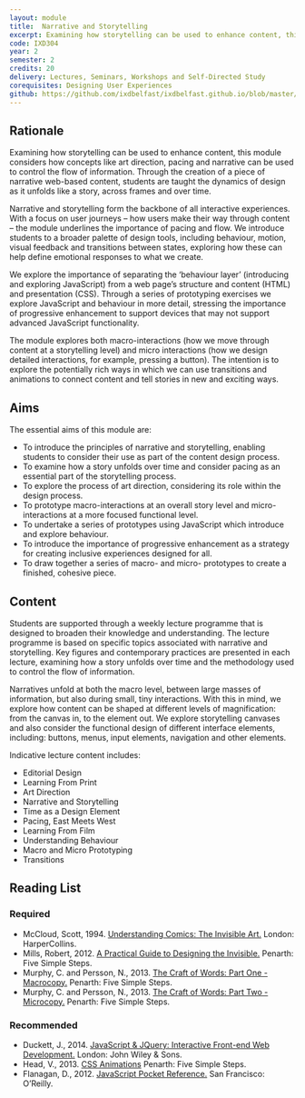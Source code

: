 ```yaml
---
layout: module
title:  Narrative and Storytelling
excerpt: Examining how storytelling can be used to enhance content, this module considers how concepts like art direction, pacing and narrative can be used to control the flow of information. Through the creation of a piece of narrative web-based content, students are taught the dynamics of design as it unfolds like a story, across frames and over time.
code: IXD304
year: 2
semester: 2
credits: 20
delivery: Lectures, Seminars, Workshops and Self-Directed Study
corequisites: Designing User Experiences
github: https://github.com/ixdbelfast/ixdbelfast.github.io/blob/master/modules/IXD302/IXD302.md
---
```


## Rationale

Examining how storytelling can be used to enhance content, this module considers how concepts like art direction, pacing and narrative can be used to control the flow of information. Through the creation of a piece of narrative web-based content, students are taught the dynamics of design as it unfolds like a story, across frames and over time.

Narrative and storytelling form the backbone of all interactive experiences. With a focus on user journeys – how users make their way through content – the module underlines the importance of pacing and flow. We introduce students to a broader palette of design tools, including behaviour, motion, visual feedback and transitions between states, exploring how these can help define emotional responses to what we create.

We explore the importance of separating the ‘behaviour layer’ (introducing and exploring JavaScript) from a web page’s structure and content (HTML) and presentation (CSS). Through a series of prototyping exercises we explore JavaScript and behaviour in more detail, stressing the importance of progressive enhancement to support devices that may not support advanced JavaScript functionality.

The module explores both macro-interactions (how we move through content at a storytelling level) and micro interactions (how we design detailed interactions, for example, pressing a button). The intention is to explore the potentially rich ways in which we can use transitions and animations to connect content and tell stories in new and exciting ways.


## Aims

The essential aims of this module are:

+ To introduce the principles of narrative and storytelling, enabling students to consider their use as part of the content design process.
+ To examine how a story unfolds over time and consider pacing as an essential part of the storytelling process.
+ To explore the process of art direction, considering its role within the design process.
+ To prototype macro-interactions at an overall story level and micro-interactions at a more focused functional level.
+ To undertake a series of prototypes using JavaScript which introduce and explore behaviour.
+ To introduce the importance of progressive enhancement as a strategy for creating inclusive experiences designed for all.
+ To draw together a series of macro- and micro- prototypes to create a finished, cohesive piece.


## Content 

Students are supported through a weekly lecture programme that is designed to broaden their knowledge and understanding. The lecture programme is based on specific topics associated with narrative and storytelling. Key figures and contemporary practices are presented in each lecture, examining how a story unfolds over time and the methodology used to control the flow of information.

<!-- The preceding paragraph needs work, especially the first two sentences which need to be merged. -->

Narratives unfold at both the macro level, between large masses of information, but also during small, tiny interactions. With this in mind, we explore how content can be shaped at different levels of magnification: from the canvas in, to the element out. We explore storytelling canvases and also consider the functional design of different interface elements, including: buttons, menus, input elements, navigation and other elements.

Indicative lecture content includes:

+ Editorial Design
+ Learning From Print
+ Art Direction
+ Narrative and Storytelling
+ Time as a Design Element
+ Pacing, East Meets West
+ Learning From Film
+ Understanding Behaviour
+ Macro and Micro Prototyping
+ Transitions


## Reading List

### Required

+ McCloud, Scott, 1994. [Understanding Comics: The Invisible Art.](http://www.amazon.co.uk/exec/obidos/ASIN/006097625X/monographic-21) London: HarperCollins.
+ Mills, Robert, 2012. [A Practical Guide to Designing the Invisible.](http://www.fivesimplesteps.com/products/a-practical-guide-to-designing-the-invisible) Penarth: Five Simple Steps.
+ Murphy, C. and Persson, N., 2013. [The Craft of Words: Part One - Macrocopy.](http://www.fivesimplesteps.com/products/the-craft-of-words) Penarth: Five Simple Steps.
+ Murphy, C. and Persson, N., 2013. [The Craft of Words: Part Two - Microcopy.](http://www.fivesimplesteps.com/products/the-craft-of-words-microcopy) Penarth: Five Simple Steps.
	
	
### Recommended

+ Duckett, J., 2014. [JavaScript & JQuery: Interactive Front-end Web Development.](http://www.amazon.co.uk/exec/obidos/ASIN/1118531647/monographic-21)
London: John Wiley & Sons.
+ Head, V., 2013. [CSS Animations](http://www.fivesimplesteps.com/products/css-animations) Penarth: Five Simple Steps.
+ Flanagan, D., 2012. [JavaScript Pocket Reference.](http://www.amazon.co.uk/exec/obidos/ASIN/1449316859/monographic-21) San Francisco: O’Reilly.
